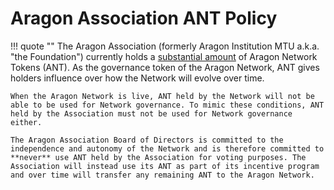 # Aragon Association ANT Policy

!!! quote ""
    The Aragon Association (formerly Aragon Institution MTU a.k.a. "the Foundation") currently holds a [substantial amount](https://transparency.aragon.org/#/) of Aragon Network Tokens (ANT). As the governance token of the Aragon Network, ANT gives holders influence over how the Network will evolve over time.

    When the Aragon Network is live, ANT held by the Network will not be able to be used for Network governance. To mimic these conditions, ANT held by the Association must not be used for Network governance either.

    The Aragon Association Board of Directors is committed to the independence and autonomy of the Network and is therefore committed to **never** use ANT held by the Association for voting purposes. The Association will instead use its ANT as part of its incentive program and over time will transfer any remaining ANT to the Aragon Network.
